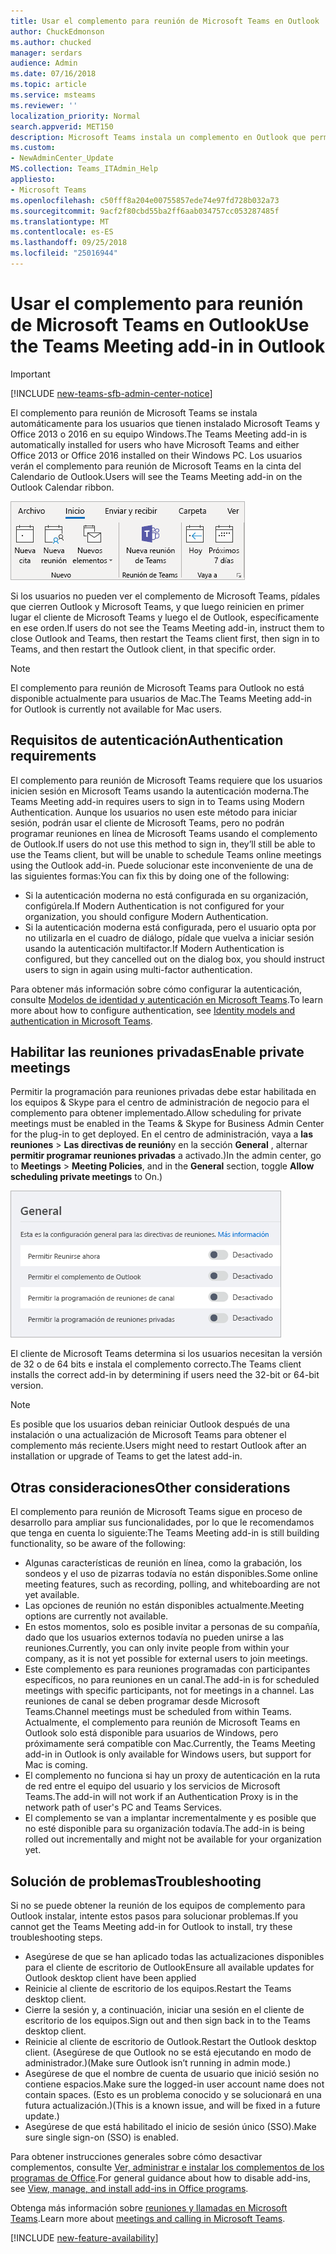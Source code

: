 ```yaml
---
title: Usar el complemento para reunión de Microsoft Teams en Outlook
author: ChuckEdmonson
ms.author: chucked
manager: serdars
audience: Admin
ms.date: 07/16/2018
ms.topic: article
ms.service: msteams
ms.reviewer: ''
localization_priority: Normal
search.appverid: MET150
description: Microsoft Teams instala un complemento en Outlook que permite a los usuarios programar reuniones de Microsoft Teams desde Outlook.
ms.custom:
- NewAdminCenter_Update
MS.collection: Teams_ITAdmin_Help
appliesto:
- Microsoft Teams
ms.openlocfilehash: c50fff8a204e00755857ede74e97fd728b032a73
ms.sourcegitcommit: 9acf2f80cbd55ba2ff6aab034757cc053287485f
ms.translationtype: MT
ms.contentlocale: es-ES
ms.lasthandoff: 09/25/2018
ms.locfileid: "25016944"
---
```

<a name="use-the-teams-meeting-add-in-in-outlook"></a><span data-ttu-id="c4800-103">Usar el complemento para reunión de Microsoft Teams en Outlook</span><span class="sxs-lookup"><span data-stu-id="c4800-103">Use the Teams Meeting add-in in Outlook</span></span>
=======================================
> [!IMPORTANT]
> [!INCLUDE [new-teams-sfb-admin-center-notice](includes/new-teams-sfb-admin-center-notice.md)]

<span data-ttu-id="c4800-104">El complemento para reunión de Microsoft Teams se instala automáticamente para los usuarios que tienen instalado Microsoft Teams y Office 2013 o 2016 en su equipo Windows.</span><span class="sxs-lookup"><span data-stu-id="c4800-104">The Teams Meeting add-in is automatically installed for users who have Microsoft Teams and either Office 2013 or Office 2016 installed on their Windows PC.</span></span> <span data-ttu-id="c4800-105">Los usuarios verán el complemento para reunión de Microsoft Teams en la cinta del Calendario de Outlook.</span><span class="sxs-lookup"><span data-stu-id="c4800-105">Users will see the Teams Meeting add-in on the Outlook Calendar ribbon.</span></span> 

![Captura de pantalla del complemento de Microsoft Teams en la cinta de Outlook.](media/Teams-add-in-for-Outlook.png)

<span data-ttu-id="c4800-107">Si los usuarios no pueden ver el complemento de Microsoft Teams, pídales que cierren Outlook y Microsoft Teams, y que luego reinicien en primer lugar el cliente de Microsoft Teams y luego el de Outlook, específicamente en ese orden.</span><span class="sxs-lookup"><span data-stu-id="c4800-107">If users do not see the Teams Meeting add-in, instruct them to close Outlook and Teams, then restart the Teams client first, then sign in to Teams, and then restart the Outlook client, in that specific order.</span></span>

> [!NOTE]
> <span data-ttu-id="c4800-108">El complemento para reunión de Microsoft Teams para Outlook no está disponible actualmente para usuarios de Mac.</span><span class="sxs-lookup"><span data-stu-id="c4800-108">The Teams Meeting add-in for Outlook is currently not available for Mac users.</span></span>

## <a name="authentication-requirements"></a><span data-ttu-id="c4800-109">Requisitos de autenticación</span><span class="sxs-lookup"><span data-stu-id="c4800-109">Authentication requirements</span></span>

<span data-ttu-id="c4800-110">El complemento para reunión de Microsoft Teams requiere que los usuarios inicien sesión en Microsoft Teams usando la autenticación moderna.</span><span class="sxs-lookup"><span data-stu-id="c4800-110">The Teams Meeting add-in requires users to sign in to Teams using Modern Authentication.</span></span> <span data-ttu-id="c4800-111">Aunque los usuarios no usen este método para iniciar sesión, podrán usar el cliente de Microsoft Teams, pero no podrán programar reuniones en línea de Microsoft Teams usando el complemento de Outlook.</span><span class="sxs-lookup"><span data-stu-id="c4800-111">If users do not use this method to sign in, they’ll still be able to use the Teams client, but will be unable to schedule Teams online meetings using the Outlook add-in.</span></span> <span data-ttu-id="c4800-112">Puede solucionar este inconveniente de una de las siguientes formas:</span><span class="sxs-lookup"><span data-stu-id="c4800-112">You can fix this by doing one of the following:</span></span>

- <span data-ttu-id="c4800-113">Si la autenticación moderna no está configurada en su organización, configúrela.</span><span class="sxs-lookup"><span data-stu-id="c4800-113">If Modern Authentication is not configured for your organization, you should configure Modern Authentication.</span></span>
- <span data-ttu-id="c4800-114">Si la autenticación moderna está configurada, pero el usuario opta por no utilizarla en el cuadro de diálogo, pídale que vuelva a iniciar sesión usando la autenticación multifactor.</span><span class="sxs-lookup"><span data-stu-id="c4800-114">If Modern Authentication is configured, but they cancelled out on the dialog box, you should instruct users to sign in again using multi-factor authentication.</span></span>

<span data-ttu-id="c4800-115">Para obtener más información sobre cómo configurar la autenticación, consulte [Modelos de identidad y autenticación en Microsoft Teams](identify-models-authentication.md).</span><span class="sxs-lookup"><span data-stu-id="c4800-115">To learn more about how to configure authentication, see [Identity models and authentication in Microsoft Teams](identify-models-authentication.md).</span></span>

## <a name="enable-private-meetings"></a><span data-ttu-id="c4800-116">Habilitar las reuniones privadas</span><span class="sxs-lookup"><span data-stu-id="c4800-116">Enable private meetings</span></span>

<span data-ttu-id="c4800-117">Permitir la programación para reuniones privadas debe estar habilitada en los equipos & Skype para el centro de administración de negocio para el complemento para obtener implementado.</span><span class="sxs-lookup"><span data-stu-id="c4800-117">Allow scheduling for private meetings must be enabled in the Teams & Skype for Business Admin Center for the plug-in to get deployed.</span></span> <span data-ttu-id="c4800-118">En el centro de administración, vaya a **las reuniones** > **Las directivas de reunión**y en la sección **General** , alternar **permitir programar reuniones privadas** a activado.)</span><span class="sxs-lookup"><span data-stu-id="c4800-118">In the admin center, go to **Meetings** > **Meeting Policies**, and in the **General** section, toggle **Allow scheduling private meetings** to On.)</span></span>

![Captura de pantalla de la configuración en los equipos & Skype para el centro de administración de negocio.](media/teams-add-in-for-outlook-image1.png)

<span data-ttu-id="c4800-120">El cliente de Microsoft Teams determina si los usuarios necesitan la versión de 32 o de 64 bits e instala el complemento correcto.</span><span class="sxs-lookup"><span data-stu-id="c4800-120">The Teams client installs the correct add-in by determining if users need the 32-bit or 64-bit version.</span></span>

> [!NOTE]
> <span data-ttu-id="c4800-121">Es posible que los usuarios deban reiniciar Outlook después de una instalación o una actualización de Microsoft Teams para obtener el complemento más reciente.</span><span class="sxs-lookup"><span data-stu-id="c4800-121">Users might need to restart Outlook after an installation or upgrade of Teams to get the latest add-in.</span></span>

## <a name="other-considerations"></a><span data-ttu-id="c4800-122">Otras consideraciones</span><span class="sxs-lookup"><span data-stu-id="c4800-122">Other considerations</span></span>

<span data-ttu-id="c4800-123">El complemento para reunión de Microsoft Teams sigue en proceso de desarrollo para ampliar sus funcionalidades, por lo que le recomendamos que tenga en cuenta lo siguiente:</span><span class="sxs-lookup"><span data-stu-id="c4800-123">The Teams Meeting add-in is still building functionality, so be aware of the following:</span></span>
- <span data-ttu-id="c4800-124">Algunas características de reunión en línea, como la grabación, los sondeos y el uso de pizarras todavía no están disponibles.</span><span class="sxs-lookup"><span data-stu-id="c4800-124">Some online meeting features, such as recording, polling, and whiteboarding are not yet available.</span></span>
- <span data-ttu-id="c4800-125">Las opciones de reunión no están disponibles actualmente.</span><span class="sxs-lookup"><span data-stu-id="c4800-125">Meeting options are currently not available.</span></span>
- <span data-ttu-id="c4800-126">En estos momentos, solo es posible invitar a personas de su compañía, dado que los usuarios externos todavía no pueden unirse a las reuniones.</span><span class="sxs-lookup"><span data-stu-id="c4800-126">Currently, you can only invite people from within your company, as it is not yet possible for external users to join meetings.</span></span>
- <span data-ttu-id="c4800-127">Este complemento es para reuniones programadas con participantes específicos, no para reuniones en un canal.</span><span class="sxs-lookup"><span data-stu-id="c4800-127">The add-in is for scheduled meetings with specific participants, not for meetings in a channel.</span></span> <span data-ttu-id="c4800-128">Las reuniones de canal se deben programar desde Microsoft Teams.</span><span class="sxs-lookup"><span data-stu-id="c4800-128">Channel meetings must be scheduled from within Teams.</span></span> <span data-ttu-id="c4800-129">Actualmente, el complemento para reunión de Microsoft Teams en Outlook solo está disponible para usuarios de Windows, pero próximamente será compatible con Mac.</span><span class="sxs-lookup"><span data-stu-id="c4800-129">Currently, the Teams Meeting add-in in Outlook is only available for Windows users, but support for Mac is coming.</span></span>
- <span data-ttu-id="c4800-130">El complemento no funciona si hay un proxy de autenticación en la ruta de red entre el equipo del usuario y los servicios de Microsoft Teams.</span><span class="sxs-lookup"><span data-stu-id="c4800-130">The add-in will not work if an Authentication Proxy is in the network path of user's PC and Teams Services.</span></span>
- <span data-ttu-id="c4800-131">El complemento se van a implantar incrementalmente y es posible que no esté disponible para su organización todavía.</span><span class="sxs-lookup"><span data-stu-id="c4800-131">The add-in is being rolled out incrementally and might not be available for your organization yet.</span></span>

## <a name="troubleshooting"></a><span data-ttu-id="c4800-132">Solución de problemas</span><span class="sxs-lookup"><span data-stu-id="c4800-132">Troubleshooting</span></span>

<span data-ttu-id="c4800-133">Si no se puede obtener la reunión de los equipos de complemento para Outlook instalar, intente estos pasos para solucionar problemas.</span><span class="sxs-lookup"><span data-stu-id="c4800-133">If you cannot get the Teams Meeting add-in for Outlook to install, try these troubleshooting steps.</span></span>

- <span data-ttu-id="c4800-134">Asegúrese de que se han aplicado todas las actualizaciones disponibles para el cliente de escritorio de Outlook</span><span class="sxs-lookup"><span data-stu-id="c4800-134">Ensure all available updates for Outlook desktop client have been applied</span></span> 
- <span data-ttu-id="c4800-135">Reinicie al cliente de escritorio de los equipos.</span><span class="sxs-lookup"><span data-stu-id="c4800-135">Restart the Teams desktop client.</span></span>
- <span data-ttu-id="c4800-136">Cierre la sesión y, a continuación, iniciar una sesión en el cliente de escritorio de los equipos.</span><span class="sxs-lookup"><span data-stu-id="c4800-136">Sign out and then sign back in to the Teams desktop client.</span></span>
- <span data-ttu-id="c4800-137">Reinicie al cliente de escritorio de Outlook.</span><span class="sxs-lookup"><span data-stu-id="c4800-137">Restart the Outlook desktop client.</span></span> <span data-ttu-id="c4800-138">(Asegúrese de que Outlook no se está ejecutando en modo de administrador.)</span><span class="sxs-lookup"><span data-stu-id="c4800-138">(Make sure Outlook isn’t running in admin mode.)</span></span>
- <span data-ttu-id="c4800-139">Asegúrese de que el nombre de cuenta de usuario que inició sesión no contiene espacios.</span><span class="sxs-lookup"><span data-stu-id="c4800-139">Make sure the logged-in user account name does not contain spaces.</span></span> <span data-ttu-id="c4800-140">(Esto es un problema conocido y se solucionará en una futura actualización.)</span><span class="sxs-lookup"><span data-stu-id="c4800-140">(This is a known issue, and will be fixed in a future update.)</span></span>
- <span data-ttu-id="c4800-141">Asegúrese de que está habilitado el inicio de sesión único (SSO).</span><span class="sxs-lookup"><span data-stu-id="c4800-141">Make sure single sign-on (SSO) is enabled.</span></span>

<span data-ttu-id="c4800-142">Para obtener instrucciones generales sobre cómo desactivar complementos, consulte [Ver, administrar e instalar los complementos de los programas de Office](https://support.office.com/article/View-manage-and-install-add-ins-in-Office-programs-16278816-1948-4028-91E5-76DCA5380F8D).</span><span class="sxs-lookup"><span data-stu-id="c4800-142">For general guidance about how to disable add-ins, see [View, manage, and install add-ins in Office programs](https://support.office.com/article/View-manage-and-install-add-ins-in-Office-programs-16278816-1948-4028-91E5-76DCA5380F8D).</span></span>

<span data-ttu-id="c4800-143">Obtenga más información sobre [reuniones y llamadas en Microsoft Teams](https://support.office.com/article/Meetings-and-calls-d92432d5-dd0f-4d17-8f69-06096b6b48a8).</span><span class="sxs-lookup"><span data-stu-id="c4800-143">Learn more about [meetings and calling in Microsoft Teams](https://support.office.com/article/Meetings-and-calls-d92432d5-dd0f-4d17-8f69-06096b6b48a8).</span></span>

[!INCLUDE [new-feature-availability](includes/new-feature-availability.md)]

